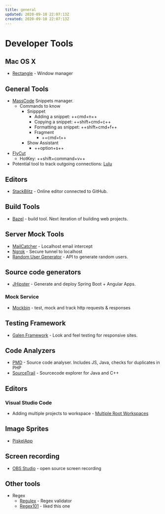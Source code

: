 ```yaml
---
title: general
updated: 2020-09-10 22:07:13Z
created: 2020-09-10 22:07:13Z
---
```


# Developer Tools

## Mac OS X

- [Rectangle](https://rectangleapp.com/) - Window manager

## General Tools

- [MassCode](https://masscode.io)
  Snippets manager.
  - Commands to know
    - Snipppet
      - Adding a snippet: ++cmd+n++
      - Copying a snippet: ++shift+cmd+c++
      - Formatting as snippet: ++shift+cmd+f++
      - Fragment
        - ++cmd+t++
    - Show Assistant
      - ++option+s++
- [FlyCut](https://github.com/TermiT/Flycut)
  - HotKey: ++shift+command+v++
- Potential tool to track outgoing connections: [Lulu](https://objective-see.com/products/lulu.html)

## Editors

- [StackBlitz](https://stackblitz.com/docs) - Online editor connected to GitHub.

## Build Tools

- [Bazel](https://bazel.build/) - build tool. Next iteration of building web projects.

## Server Mock Tools

- [MailCatcher](https://mailcatcher.me/) - Localhost email intercept
- [Ngrok](https://ngrok.com/) - Secure tunnel to localhost
- [Random User Generator](https://randomuser.me/) - API to generate random users.

## Source code generators

- [JHipster](http://www.jhipster.tech/) - Generate and deploy Spring Boot + Angular Apps.

### Mock Service

- [Mockbin](http://mockbin.com/) - test, mock and track http requests & responses

## Testing Framework

- [Galen Framework](http://galenframework.com/) - Look and feel testing for responsive sites.

## Code Analyzers

- [PMD](https://pmd.github.io/) - Source code analyser. Includes JS, Java, checks for duplicates in PHP
- [SourceTrail](https://www.sourcetrail.com/) - Sourcecode explorer for Java and C++

## Editors

### Visual Studio Code

- Adding multiple projects to workspace - [Multiple Root Workspaces](https://code.visualstudio.com/docs/editor/multi-root-workspaces)

## Image Sprites

- [PiskelApp](https://www.piskelapp.com/)

## Screen recording

- [OBS Studio](https://obsproject.com/) - open source screen recording

## Other tools

- Regex
  - [Regulex](https://jex.im/regulex) - Regex validator
  - [Regex101](https://regex101.com) - liked this one
